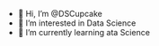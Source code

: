 - 👋 Hi, I’m @DSCupcake
- 👀 I’m interested in Data Science
- 🌱 I’m currently learning ata Science

<!---
DSCupcake/DSCupcake is a ✨ special ✨ repository because its `README.md` (this file) appears on your GitHub profile.
You can click the Preview link to take a look at your changes.
--->

